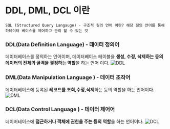 # DDL, DML, DCL 이란

```
SQL (Structured Query Langauge) - 구조적 질의 언어 이란? 해당 질의 언어를 통해 하데이터 베이스를 제어하고 관리 할 수 있는 것
```

### DDL(Data Definition Language) - 데이터 정의어
데이터베이스를 정의하는 언어이며, 데이터베이스 테이블을 **생성, 수정, 삭제하는 등의 데이터의 전체의 골격을 결정하는 역할**을 하는 언어 이다.
![DDL](https://images.velog.io/images/developerjun0615/post/074db189-31b7-43ca-a006-81621671707d/%E1%84%89%E1%85%B3%E1%84%8F%E1%85%B3%E1%84%85%E1%85%B5%E1%86%AB%E1%84%89%E1%85%A3%E1%86%BA%202021-05-07%20%E1%84%8B%E1%85%A9%E1%84%92%E1%85%AE%202.13.51.png)

### DML(Data Manipulation Language ) - 데이터 조작어
데이터베이스에 등록된 **레코드를 조회,수정,삭제**하는 등의 역할을 하는 언어이다.
![DML](https://images.velog.io/images/developerjun0615/post/42e36493-aeb3-435f-9e75-08fc2e5ba34f/%E1%84%89%E1%85%B3%E1%84%8F%E1%85%B3%E1%84%85%E1%85%B5%E1%86%AB%E1%84%89%E1%85%A3%E1%86%BA%202021-05-07%20%E1%84%8B%E1%85%A9%E1%84%92%E1%85%AE%201.49.35.png)

### DCL(Data Control Language ) - 데이터 제어어
데이버테이스에 **접근하거나 객체에 권한을 주는 등의 역할**을 하는 언어이다.
![DCL](https://images.velog.io/images/developerjun0615/post/94c242f8-85fd-4911-b2bf-d07fb8d9a3ab/%E1%84%89%E1%85%B3%E1%84%8F%E1%85%B3%E1%84%85%E1%85%B5%E1%86%AB%E1%84%89%E1%85%A3%E1%86%BA%202021-05-07%20%E1%84%8B%E1%85%A9%E1%84%92%E1%85%AE%202.13.16.png)